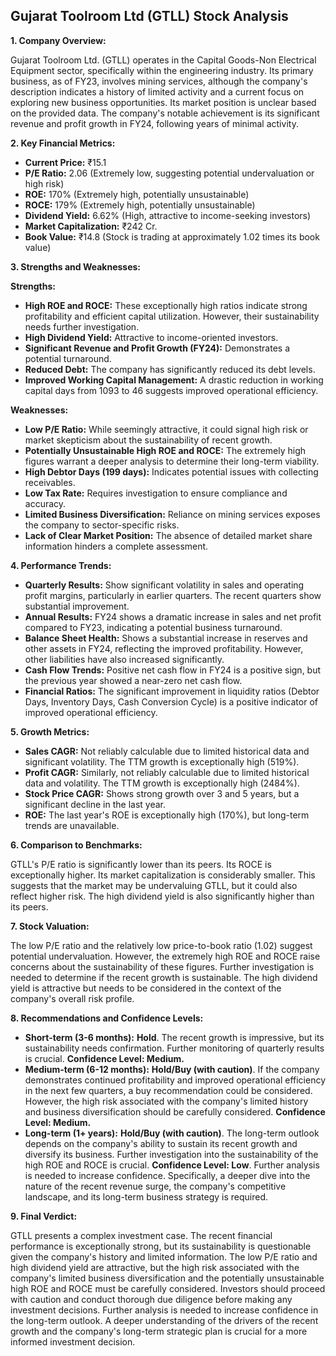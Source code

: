 ## Gujarat Toolroom Ltd (GTLL) Stock Analysis

**1. Company Overview:**

Gujarat Toolroom Ltd. (GTLL) operates in the Capital Goods-Non Electrical Equipment sector, specifically within the engineering industry.  Its primary business, as of FY23, involves mining services, although the company's description indicates a history of limited activity and a current focus on exploring new business opportunities.  Its market position is unclear based on the provided data.  The company's notable achievement is its significant revenue and profit growth in FY24, following years of minimal activity.

**2. Key Financial Metrics:**

* **Current Price:** ₹15.1
* **P/E Ratio:** 2.06 (Extremely low, suggesting potential undervaluation or high risk)
* **ROE:** 170% (Extremely high, potentially unsustainable)
* **ROCE:** 179% (Extremely high, potentially unsustainable)
* **Dividend Yield:** 6.62% (High, attractive to income-seeking investors)
* **Market Capitalization:** ₹242 Cr.
* **Book Value:** ₹14.8 (Stock is trading at approximately 1.02 times its book value)


**3. Strengths and Weaknesses:**

**Strengths:**

* **High ROE and ROCE:**  These exceptionally high ratios indicate strong profitability and efficient capital utilization. However, their sustainability needs further investigation.
* **High Dividend Yield:**  Attractive to income-oriented investors.
* **Significant Revenue and Profit Growth (FY24):** Demonstrates a potential turnaround.
* **Reduced Debt:** The company has significantly reduced its debt levels.
* **Improved Working Capital Management:**  A drastic reduction in working capital days from 1093 to 46 suggests improved operational efficiency.

**Weaknesses:**

* **Low P/E Ratio:** While seemingly attractive, it could signal high risk or market skepticism about the sustainability of recent growth.
* **Potentially Unsustainable High ROE and ROCE:**  The extremely high figures warrant a deeper analysis to determine their long-term viability.
* **High Debtor Days (199 days):**  Indicates potential issues with collecting receivables.
* **Low Tax Rate:**  Requires investigation to ensure compliance and accuracy.
* **Limited Business Diversification:**  Reliance on mining services exposes the company to sector-specific risks.
* **Lack of Clear Market Position:**  The absence of detailed market share information hinders a complete assessment.


**4. Performance Trends:**

* **Quarterly Results:** Show significant volatility in sales and operating profit margins, particularly in earlier quarters.  The recent quarters show substantial improvement.
* **Annual Results:**  FY24 shows a dramatic increase in sales and net profit compared to FY23, indicating a potential business turnaround.
* **Balance Sheet Health:**  Shows a substantial increase in reserves and other assets in FY24, reflecting the improved profitability.  However, other liabilities have also increased significantly.
* **Cash Flow Trends:**  Positive net cash flow in FY24 is a positive sign, but the previous year showed a near-zero net cash flow.
* **Financial Ratios:**  The significant improvement in liquidity ratios (Debtor Days, Inventory Days, Cash Conversion Cycle) is a positive indicator of improved operational efficiency.


**5. Growth Metrics:**

* **Sales CAGR:**  Not reliably calculable due to limited historical data and significant volatility.  The TTM growth is exceptionally high (519%).
* **Profit CAGR:**  Similarly, not reliably calculable due to limited historical data and volatility. The TTM growth is exceptionally high (2484%).
* **Stock Price CAGR:** Shows strong growth over 3 and 5 years, but a significant decline in the last year.
* **ROE:**  The last year's ROE is exceptionally high (170%), but long-term trends are unavailable.


**6. Comparison to Benchmarks:**

GTLL's P/E ratio is significantly lower than its peers.  Its ROCE is exceptionally higher.  Its market capitalization is considerably smaller.  This suggests that the market may be undervaluing GTLL, but it could also reflect higher risk.  The high dividend yield is also significantly higher than its peers.

**7. Stock Valuation:**

The low P/E ratio and the relatively low price-to-book ratio (1.02) suggest potential undervaluation. However, the extremely high ROE and ROCE raise concerns about the sustainability of these figures.  Further investigation is needed to determine if the recent growth is sustainable.  The high dividend yield is attractive but needs to be considered in the context of the company's overall risk profile.

**8. Recommendations and Confidence Levels:**

* **Short-term (3-6 months):**  **Hold**.  The recent growth is impressive, but its sustainability needs confirmation.  Further monitoring of quarterly results is crucial.  **Confidence Level: Medium.**
* **Medium-term (6-12 months):**  **Hold/Buy (with caution)**.  If the company demonstrates continued profitability and improved operational efficiency in the next few quarters, a buy recommendation could be considered.  However, the high risk associated with the company's limited history and business diversification should be carefully considered. **Confidence Level: Medium.**
* **Long-term (1+ years):**  **Hold/Buy (with caution)**.  The long-term outlook depends on the company's ability to sustain its recent growth and diversify its business.  Further investigation into the sustainability of the high ROE and ROCE is crucial.  **Confidence Level: Low**.  Further analysis is needed to increase confidence.  Specifically, a deeper dive into the nature of the recent revenue surge, the company's competitive landscape, and its long-term business strategy is required.


**9. Final Verdict:**

GTLL presents a complex investment case.  The recent financial performance is exceptionally strong, but its sustainability is questionable given the company's history and limited information.  The low P/E ratio and high dividend yield are attractive, but the high risk associated with the company's limited business diversification and the potentially unsustainable high ROE and ROCE must be carefully considered.  Investors should proceed with caution and conduct thorough due diligence before making any investment decisions.  Further analysis is needed to increase confidence in the long-term outlook.  A deeper understanding of the drivers of the recent growth and the company's long-term strategic plan is crucial for a more informed investment decision.
